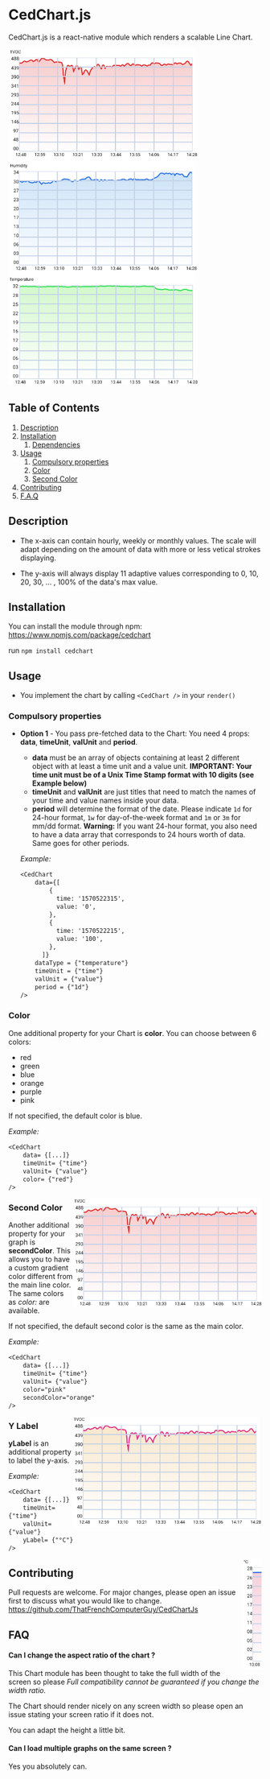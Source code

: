 # CedChart.js
CedChart.js is a react-native module which renders a scalable Line Chart.

<img src="/visuals/mainVisual.png">


## Table of Contents
1. [Description](#Description)
2. [Installation](#Installation)
    1. [Dependencies](#Dependencies)
3. [Usage](#Usage)
    1. [Compulsory properties](#Compulsory-properties)
    2. [Color](#Color)
    3. [Second Color](#second-Color)
4. [Contributing](#Contributing)
5. [F.A.Q](#FAQ)

## Description

- The x-axis can contain hourly, weekly or monthly values. The scale will adapt depending on the amount of data with more or less vetical strokes displaying.

- The y-axis will always display 11 adaptive values corresponding to 0, 10, 20, 30, ... , 100% of the data's max value.

## Installation
You can install the module through npm: https://www.npmjs.com/package/cedchart

run ```npm install cedchart```

## Usage
- You implement the chart by calling ```<CedChart />``` in your ```render()```

### Compulsory properties

- **Option 1** - You pass pre-fetched data to the Chart:
    You need 4 props: **data**, **timeUnit**, **valUnit** and **period**.
    - **data** must be an array of objects containing at least 2 different object with at least a time unit and a value unit. **IMPORTANT: Your time unit must be of a Unix Time Stamp format with 10 digits (see Example below)**  
    - **timeUnit** and **valUnit** are just titles that need to match the names of your time and value names inside your data.
    - **period** will determine the format of the date. Please indicate ```1d``` for 24-hour format, ```1w``` for day-of-the-week format and ```1m``` or ```3m``` for mm/dd format. **Warning:** If you want 24-hour format, you also need to have a data array that corresponds to 24 hours worth of data. Same goes for other periods.

    *Example:* 
    ```
  <CedChart 
        data={[
            {
              time: '1570522315',
              value: '0',
            },
            {
              time: '1570522215',
              value: '100',
            },
          ]}
        dataType = {"temperature"}  
        timeUnit = {"time"}
        valUnit = {"value"}
        period = {"1d"} 
  />
    ```
  
### Color
 One additional property for your Chart is **color**. You can choose between 6 colors:
 - red
 - green
 - blue
 - orange
 - purple
 - pink 
  
  If not specified, the default color is blue.
 
 *Example:*
```
<CedChart
    data= {[...]}
    timeUnit= {"time"}
    valUnit= {"value"}
    color= {"red"}
/>
```
<img style="float: right;" src="/visuals/redRendering.png">
  
  
### Second Color
 Another additional property for your graph is **secondColor**. This allows you to have a custom gradient color different from the main line color.
 The same colors as *color:* are available.
 
 If not specified, the default second color is the same as the main color.
 
 *Example:*
 ```
 <CedChart
     data= {[...]}
     timeUnit= {"time"}
     valUnit= {"value"}
     color="pink"
     secondColor="orange"
 />
 ```
 <img style="float: right;" src="/visuals/secondColor.png">
 
### Y Label
 **yLabel** is an additional property to label the y-axis.
 
 *Example:*
  ```
  <CedChart
      data= {[...]}
      timeUnit= {"time"}
      valUnit= {"value"}
      yLabel= {"°C"}
  />
  ```
  <img style="float: right;" src="/visuals/yLabel.png">
 
## Contributing
  Pull requests are welcome. For major changes, please open an issue first to discuss what you would like to change.
  https://github.com/ThatFrenchComputerGuy/CedChartJs
    
## FAQ
#### Can I change the aspect ratio of the chart ?
   
   This Chart module has been thought to take the full width of the screen so please *Full compatibility cannot be guaranteed if you change the width ratio.* 
   
   The Chart should render nicely on any screen width so please open an issue stating your screen ratio if it does not. 

   You can adapt the height a little bit.

#### Can I load multiple graphs on the same screen ?
   Yes you absolutely can.
